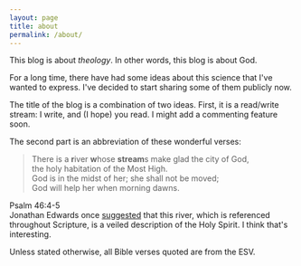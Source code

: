 ```yaml
---
layout: page
title: about
permalink: /about/
---
```


This blog is about _theology_. In other words, this blog is about God.

For a long time, there have had some ideas about this science that I've wanted to express.
I've decided to start sharing some of them publicly now.

The title of the blog is a combination of two ideas. First, it is a read/write stream: I write, and
(I hope) you read. I might add a commenting feature soon.

The second part is an abbreviation of these wonderful verses:

>There is a **r**iver **w**hose **stream**s make glad the city of God,  
>the holy habitation of the Most High.  
>God is in the midst of her; she shall not be moved;  
>God will help her when morning dawns.

Psalm 46:4-5  
Jonathan Edwards once [suggested](https://www.ccel.org/ccel/edwards/trinity.html) that this
river, which is referenced throughout Scripture, is a veiled description of the Holy Spirit. I think
that's interesting.

Unless stated otherwise, all Bible verses quoted are from the ESV.
